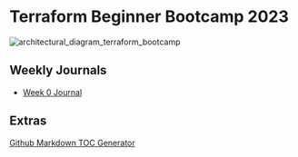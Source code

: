 # Terraform Beginner Bootcamp 2023

![architectural_diagram_terraform_bootcamp](https://github.com/herbestrella/terraform-beginner-bootcamp-2023/assets/30908562/acfe2840-681d-439d-8986-30e41850f755)




## Weekly Journals
- [Week 0 Journal](journal/week0.md)


## Extras
[Github Markdown TOC Generator](https://derlin.github.io/bitdowntoc/)
